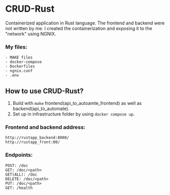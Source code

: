 # CRUD-Rust
Containerized application in Rust language. The frontend and backend were not written by me. I created the containerization and exposing it to the "network" using NGNIX.
### My files:
```
- MAKE files
- docker-compose
- Dockerfiles
- ngnix.conf
- .env
```

## How to use CRUD-Rust?
1. Build with `make` frontend(api_to_autoamte_frontend) as well as backend(api_to_automate).
2. Set up in infrastructure folder by using `docker compose up`.

### Frontend and backend address:
```
http://rustapp_backend:8000/
http://rustapp_front:80/
```

### Endpoints:
```
POST: /doc
GET: /doc/<path>
GET(ALL): /doc
DELETE: /doc/<path>
PUT: /doc/<path>
GET: /health
```

